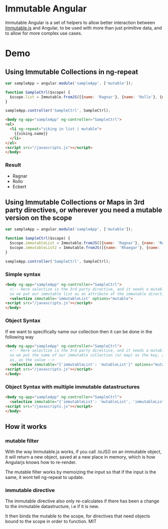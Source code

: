 # Immutable Angular

Immutable Angular is a set of helpers to allow better interaction between [Immutable.js](https://github.com/facebook/immutable-js) and Angular, to be used with more than just primitive data, and to allow for more complex use cases.

# Demo

## Using Immutable Collections in ng-repeat

```javascript
var sampleApp = angular.module('sampleApp', ['mutable']);

function SampleCtrl($scope) {
  $scope.list = Immutable.fromJS([{name: 'Ragnar'}, {name: 'Rollo'}, {name: 'Ecbert'}]);
}

sampleApp.controller('SampleCtrl', SampleCtrl);
```

```html
<body ng-app="sampleApp" ng-controller="SampleCtrl">
<ul>
  <li ng-repeat="viking in list | mutable">
    {{viking.name}}
  </li>
</ul>
<script src="/javascripts.js"></script>
</body>
```

### Result

* Ragnar
* Rollo
* Ecbert

## Using Immutable Collections or Maps in 3rd party directives, or wherever you need a mutable version on the scope

```javascript
var sampleApp = angular.module('sampleApp', ['mutable']);

function SampleCtrl($scope) {
  $scope.immutableList = Immutable.fromJS([{name: 'Ragnar'}, {name: 'Rollo'}, {name: 'Ecbert'}]);
  $scope.immutableList2 = Immutable.fromJS([{name: 'Rhaegar'}, {name: 'Tyrion'}, {name: 'Jon Snow'}])
}

sampleApp.controller('SampleCtrl', SampleCtrl);
```
### Simple syntax
```html
<body ng-app="sampleApp" ng-controller="SampleCtrl">
  <!-- Here selectize is the 3rd party directive, and it needs a mutable collection to function
  so we put our immutable list as an attribute of the immutable directive, and can then access it as 'mutable' -->
  <selectize immutable='immutableList' options="mutable">
<script src="/javascripts.js"></script>
</body>
```
### Object Syntax
If we want to specifically name our collection then it can be done in the following way

```html
<body ng-app="sampleApp" ng-controller="SampleCtrl">
  <!-- Here selectize is the 3rd party directive, and it needs a mutable collection to function
  so we put the name of our immutable collection (or map) as the key, and what we want to access it
  as, as the value -->
  <selectize immutable="{'immutableList': 'mutableList'}" options="mutableList">
<script src="/javascripts.js"></script>
</body>
```

### Object Syntax with multiple immutable datastructures 

```html
<body ng-app="sampleApp" ng-controller="SampleCtrl">
  <selectize immutable="{'immutableList': 'mutableList', 'immutableList2': 'mutableList2'}" options="mutableList" also-options="mutableList2">
<script src="/javascripts.js"></script>
</body>
```

## How it works

### mutable filter
With the way Immutable.js works, if you call .toJS() on an immutable object, it will return a new object, saved at 
a new place in memory, which is how Angularjs knows how to re-render.

The mutable filter works by memoizing the input so that if the input is the same, it wont tell ng-repeat to update.

### immutable directive
The immutable directive also only re-calculates if there has been a change to the immutable datastructure, i.e if it is new.

It then binds the mutable to the scope, for directives that need objects bound to the scope in order to function.
MIT